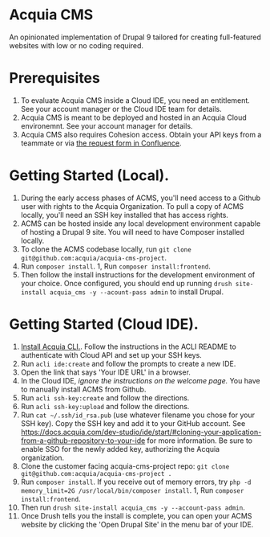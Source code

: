 # Acquia CMS

An opinionated implementation of Drupal 9 tailored for creating full-featured websites with low or no coding required.

# Prerequisites

1. To evaluate Acquia CMS inside a Cloud IDE, you need an entitlement. See your account manager or the Cloud IDE team for details.
1. Acquia CMS is meant to be deployed and hosted in an Acquia Cloud environemnt. See your account manager for details.
1. Acquia CMS also requires Cohesion access. Obtain your API keys from a teammate or via [the request form in Confluence](https://confluence.acquia.com/display/cohesion/Employee+API+Keys).

# Getting Started (Local).

1. During the early access phases of ACMS, you'll need access to a Github user with rights to the Acquia Organization. To pull a copy of ACMS locally, you'll need an SSH key installed that has access rights.
1. ACMS can be hosted inside any local development environment capable of hosting a Drupal 9 site. You will need to have Composer installed locally.
1. To clone the ACMS codebase locally, run `git clone git@github.com:acquia/acquia-cms-project`.
1. Run `composer install`.
1, Run `composer install:frontend`.
1. Then follow the install instructions for the development environment of your choice. Once configured, you should end up running `drush site-install acquia_cms -y --acount-pass admin` to install Drupal.

# Getting Started (Cloud IDE).
1. [Install Acquia CLI.](https://github.com/acquia/cli). Follow the instructions in the ACLI README to authenticate with Cloud API and set up your SSH keys.
1. Run `acli ide:create` and follow the prompts to create a new IDE.
1. Open the link that says 'Your IDE URL' in a browser.
1. In the Cloud IDE, *ignore the instructions on the welcome page.* You have to manually install ACMS from Github.
1. Run `acli ssh-key:create` and follow the directions.
1. Run `acli ssh-key:upload` and follow the directions.
1. Run `cat ~/.ssh/id_rsa.pub` (use whatever filename you chose for your SSH key). Copy the SSH key and add it to your GitHub account. See https://docs.acquia.com/dev-studio/ide/start/#cloning-your-application-from-a-github-repository-to-your-ide for more information. Be sure to enable SSO for the newly added key, authorizing the Acquia organization.
1. Clone the customer facing acquia-cms-project repo: `git clone git@github.com:acquia/acquia-cms-project .`
1. Run `composer install`. If you receive out of memory errors, try `php -d memory_limit=2G /usr/local/bin/composer install`.
1, Run `composer install:frontend`.
1. Then run `drush site-install acquia_cms -y --account-pass admin`.
1. Once Drush tells you the install is complete, you can open your ACMS website by clicking the 'Open Drupal Site' in the menu bar of your IDE.
